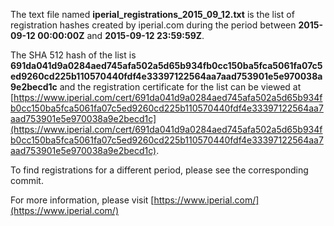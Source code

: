 The text file named **iperial_registrations_2015_09_12.txt** is the list of registration hashes created by iperial.com during the period between **2015-09-12 00:00:00Z** and **2015-09-12 23:59:59Z**.

The SHA 512 hash of the list is **691da041d9a0284aed745afa502a5d65b934fb0cc150ba5fca5061fa07c5ed9260cd225b110570440fdf4e33397122564aa7aad753901e5e970038a9e2becd1c** and the registration certificate for the list can be viewed at [https://www.iperial.com/cert/691da041d9a0284aed745afa502a5d65b934fb0cc150ba5fca5061fa07c5ed9260cd225b110570440fdf4e33397122564aa7aad753901e5e970038a9e2becd1c](https://www.iperial.com/cert/691da041d9a0284aed745afa502a5d65b934fb0cc150ba5fca5061fa07c5ed9260cd225b110570440fdf4e33397122564aa7aad753901e5e970038a9e2becd1c).

To find registrations for a different period, please see the corresponding commit.

For more information, please visit [https://www.iperial.com/](https://www.iperial.com/)

